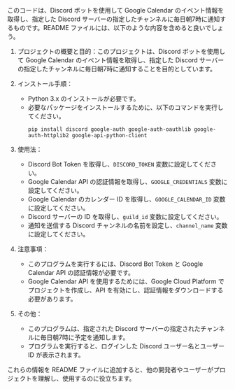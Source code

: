 このコードは、Discord ボットを使用して Google Calendar のイベント情報を取得し、指定した Discord サーバーの指定したチャンネルに毎日朝7時に通知するものです。README ファイルには、以下のような内容を含めると良いでしょう。

1. プロジェクトの概要と目的：このプロジェクトは、Discord ボットを使用して Google Calendar のイベント情報を取得し、指定した Discord サーバーの指定したチャンネルに毎日朝7時に通知することを目的としています。

2. インストール手順：
   - Python 3.x のインストールが必要です。
   - 必要なパッケージをインストールするために、以下のコマンドを実行してください。
     ```
     pip install discord google-auth google-auth-oauthlib google-auth-httplib2 google-api-python-client
     ```

3. 使用法：
   - Discord Bot Token を取得し、`DISCORD_TOKEN` 変数に設定してください。
   - Google Calendar API の認証情報を取得し、`GOOGLE_CREDENTIALS` 変数に設定してください。
   - Google Calendar のカレンダー ID を取得し、`GOOGLE_CALENDAR_ID` 変数に設定してください。
   - Discord サーバーの ID を取得し、`guild_id` 変数に設定してください。
   - 通知を送信する Discord チャンネルの名前を設定し、`channel_name` 変数に設定してください。

4. 注意事項：
   - このプログラムを実行するには、Discord Bot Token と Google Calendar API の認証情報が必要です。
   - Google Calendar API を使用するためには、Google Cloud Platform でプロジェクトを作成し、API を有効にし、認証情報をダウンロードする必要があります。

5. その他：
   - このプログラムは、指定された Discord サーバーの指定されたチャンネルに毎日朝7時に予定を通知します。
   - プログラムを実行すると、ログインした Discord ユーザー名とユーザー ID が表示されます。

これらの情報を README ファイルに追加すると、他の開発者やユーザーがプロジェクトを理解し、使用するのに役立ちます。
